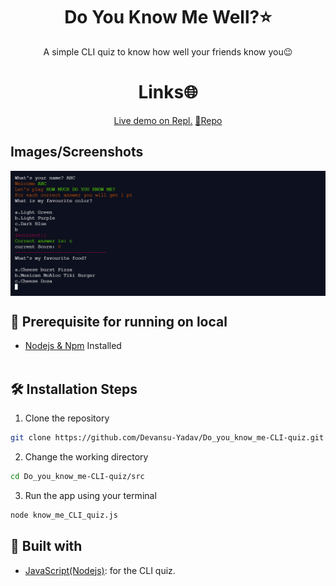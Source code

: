 <h1 align="center">Do You Know Me Well?⭐</h1>

<p align="center">A simple CLI quiz to know how well your friends know you😉</p>

<h1 align="center">Links🌐</h1>

<p align="center">
    <a href="https://replit.com/@DevansuYadav/Level-Zero-doyouknowmequiz#index.js?embed=1&output=1">Live demo on Repl.</a>
    <a href="https://github.com/Devansu-Yadav/Do_you_know_me-CLI-quiz">📂Repo</a>
</p>

## Images/Screenshots

<img align="center" alt="CLI app" src="./img/CLI_app_img.png"/>

## 🦋 Prerequisite for running on local
- [Nodejs & Npm](https://nodejs.org/en/) Installed
<br></br>

## 🛠️ Installation Steps

1. Clone the repository

```Bash
git clone https://github.com/Devansu-Yadav/Do_you_know_me-CLI-quiz.git
```

2. Change the working directory

```Bash
cd Do_you_know_me-CLI-quiz/src
```

3. Run the app using your terminal

```Bash
node know_me_CLI_quiz.js
```

## 👷 Built with

- [JavaScript(Nodejs)](https://nodejs.org/en/ "Javascript"): for the CLI quiz.